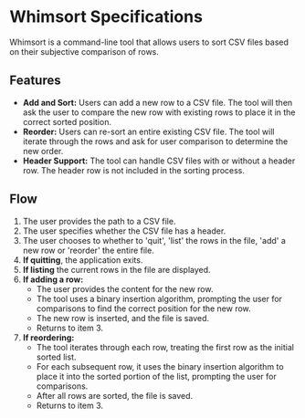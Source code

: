 # Whimsort Specifications

Whimsort is a command-line tool that allows users to sort CSV files based on their subjective comparison of rows.

## Features

- **Add and Sort:** Users can add a new row to a CSV file. The tool will then ask the user to compare the new row with existing rows to place it in the correct sorted position.
- **Reorder:** Users can re-sort an entire existing CSV file. The tool will iterate through the rows and ask for user comparison to determine the new order.
- **Header Support:** The tool can handle CSV files with or without a header row. The header row is not included in the sorting process.

## Flow

1. The user provides the path to a CSV file.
2. The user specifies whether the CSV file has a header.
3. The user chooses to whether to 'quit', 'list' the rows in the file, 'add' a new row or 'reorder' the entire file.
4. **If quitting**, the application exits.
5. **If listing** the current rows in the file are displayed.
6. **If adding a row:**
   - The user provides the content for the new row.
   - The tool uses a binary insertion algorithm, prompting the user for comparisons to find the correct position for the new row.
   - The new row is inserted, and the file is saved.
   - Returns to item 3.
7. **If reordering:**
   - The tool iterates through each row, treating the first row as the initial sorted list.
   - For each subsequent row, it uses the binary insertion algorithm to place it into the sorted portion of the list, prompting the user for comparisons.
   - After all rows are sorted, the file is saved.
   - Returns to item 3.
